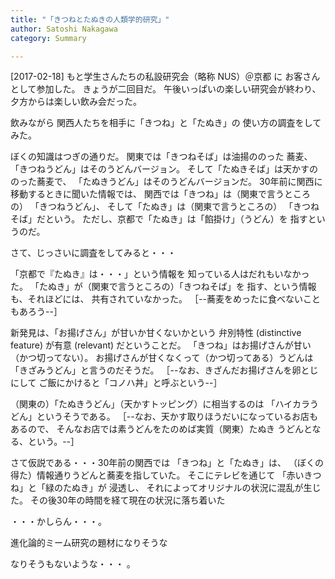 ```yaml
---
title: "「きつねとたぬきの人類学的研究」"
author: Satoshi Nakagawa
category: Summary

---
```


[2017-02-18]  もと学生さんたちの私設研究会（略称 NUS）＠京都 に
お客さんとして参加した。
きょうが二回目だ。
午後いっぱいの楽しい研究会が終わり、
夕方からは楽しい飲み会だった。

 飲みながら
関西人たちを相手に「きつね」と「たぬき」の
使い方の調査をしてみた。

 ぼくの知識はつぎの通りだ。
関東では「きつねそば」は油揚ののった
蕎麦、
「きつねうどん」はそのうどんバージョン。
そして「たぬきそば」は天かすののった蕎麦で、
「たぬきうどん」はそのうどんバージョンだ。
30年前に関西に移動するときに聞いた情報では、
関西では「きつね」は（関東で言うところの）
「きつねうどん」、
そして「たぬき」は（関東で言うところの）
「きつねそば」だという。
ただし、京都で「たぬき」は「餡掛け」（うどん）を
指すというのだ。

 さて、じっさいに調査をしてみると・・・

 「京都で『たぬき』は・・・」という情報を
知っている人はだれもいなかった。
「たぬき」が（関東で言うところの）「きつねそば」を
指す、という情報も、それほどには、
共有されていなかった。
［--蕎麦をめったに食べないこともあろう--］

 新発見は、「お揚げさん」が甘いか甘くないかという
弁別特性 (distinctive feature) が有意 (relevant)
だということだ。
「きつね」はお揚げさんが甘い（かつ切ってない）。
お揚げさんが甘くなくって（かつ切ってある）うどんは
「きざみうどん」と言うのだそうだ。
［--なお、きざんだお揚げさんを卵とじにして
ご飯にかけると「コノハ丼」と呼ぶという--］

 （関東の）「たぬきうどん」（天かすトッピング）に相当するのは
「ハイカラうどん」というそうである。
［--なお、天かす取りほうだいになっているお店もあるので、
そんなお店では素うどんをたのめば実質（関東）たぬき
うどんとなる、という。--］

 さて仮説である・・・30年前の関西では
「きつね」と「たぬき」は、
（ぼくの得た）情報通りうどんと蕎麦を指していた。
そこにテレビを通じて
「赤いきつね」と「緑のたぬき」が
浸透し、
それによってオリジナルの状況に混乱が生じた。
その後30年の時間を経て現在の状況に落ち着いた

 ・・・かしらん・・・。

 進化論的ミーム研究の題材になりそうな

 なりそうもないような・・・ 。

